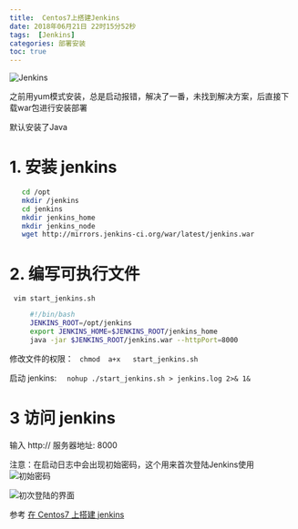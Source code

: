 ```yaml
---
title:  Centos7上搭建Jenkins
date: 2018年06月21日 22时15分52秒
tags:  [Jenkins]
categories: 部署安装
toc: true
---
```

![Jenkins](https://www.github.com/yaosong5/tuchuang/raw/master/mdtc/2018/6/21/1529592059717.jpg)



之前用yum模式安装，总是启动报错，解决了一番，未找到解决方案，后直接下载war包进行安装部署

默认安装了Java
<!-- more -->

# 1. 安装 jenkins

``` bash
   cd /opt
   mkdir /jenkins
   cd jenkins
   mkdir jenkins_home
   mkdir jenkins_node
   wget http://mirrors.jenkins-ci.org/war/latest/jenkins.war
```


# 2. 编写可执行文件

  ` vim start_jenkins.sh`
```bash
     #!/bin/bash
     JENKINS_ROOT=/opt/jenkins
     export JENKINS_HOME=$JENKINS_ROOT/jenkins_home
     java -jar $JENKINS_ROOT/jenkins.war --httpPort=8000
```
   修改文件的权限： ` chmod  a+x   start_jenkins.sh`

   启动 jenkins:  `   nohup ./start_jenkins.sh > jenkins.log 2>& 1& `               
# 3 访问 jenkins
   输入 http:// 服务器地址: 8000
   
注意：在启动日志中会出现初始密码，这个用来首次登陆Jenkins使用
![初始密码](https://www.github.com/yaosong5/tuchuang/raw/master/mdtc/2018/6/21/1529590960879.jpg)


![初次登陆的界面](https://www.github.com/yaosong5/tuchuang/raw/master/mdtc/2018/6/21/1529591748025.jpg)
   
参考
[在 Centos7 上搭建 jenkins](https://blog.csdn.net/python_tty/article/details/52884314)